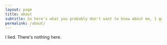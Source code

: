```yaml
---
layout: page
title: about
subtitle: So here's what you probably don't want to know about me, I guess.
permalink: /about/
---
```


I lied. There's nothing here.

